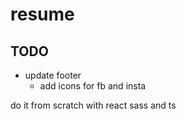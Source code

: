 # resume

## TODO

- update footer
  - add icons for fb and insta

do it from scratch with react sass and ts
